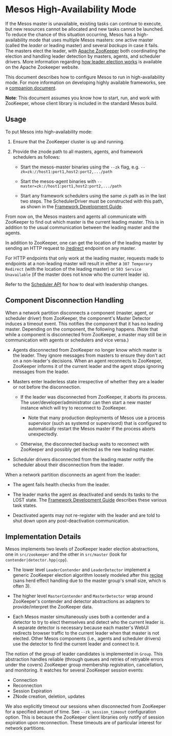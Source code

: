
# Mesos High-Availability Mode

If the Mesos master is unavailable, existing tasks can continue to execute, but new resources cannot be allocated and new tasks cannot be launched. To reduce the chance of this situation occurring, Mesos has a high-availability mode that uses multiple Mesos masters: one active master (called the _leader_ or leading master) and several _backups_ in case it fails. The masters elect the leader, with [Apache ZooKeeper](http://zookeeper.apache.org/) both coordinating the election and handling leader detection by masters, agents, and scheduler drivers. More information regarding [how leader election works](http://zookeeper.apache.org/doc/trunk/recipes.html#sc_leaderElection) is available on the Apache Zookeeper website.

This document describes how to configure Mesos to run in high-availability mode. For more information on developing highly available frameworks, see a [companion document](high-availability-framework-guide.md).

**Note**: This document assumes you know how to start, run, and work with ZooKeeper, whose client library is included in the standard Mesos build.

## Usage
To put Mesos into high-availability mode:

1. Ensure that the ZooKeeper cluster is up and running.

2. Provide the znode path to all masters, agents, and framework schedulers as follows:

    * Start the mesos-master binaries using the `--zk` flag, e.g. `--zk=zk://host1:port1,host2:port2,.../path`

    * Start the mesos-agent binaries with `--master=zk://host1:port1,host2:port2,.../path`

    * Start any framework schedulers using the same `zk` path as in the last two steps. The SchedulerDriver must be constructed with this path, as shown in the [Framework Development Guide](app-framework-development-guide.md).

From now on, the Mesos masters and agents all communicate with ZooKeeper to find out which master is the current leading master. This is in addition to the usual communication between the leading master and the agents.

In addition to ZooKeeper, one can get the location of the leading master by sending an HTTP request to [/redirect](endpoints/master/redirect.md) endpoint on any master.

For HTTP endpoints that only work at the leading master, requests made to endpoints at a non-leading master will result in either a `307 Temporary Redirect` (with the location of the leading master) or `503 Service Unavailable` (if the master does not know who the current leader is).

Refer to the [Scheduler API](app-framework-development-guide.md) for how to deal with leadership changes.

## Component Disconnection Handling
When a network partition disconnects a component (master, agent, or scheduler driver) from ZooKeeper, the component's Master Detector induces a timeout event. This notifies the component that it has no leading master. Depending on the component, the following happens. (Note that while a component is disconnected from ZooKeeper, a master may still be in communication with agents or schedulers and vice versa.)

* Agents disconnected from ZooKeeper no longer know which master is the leader. They ignore messages from masters to ensure they don't act on a non-leader's decisions. When an agent reconnects to ZooKeeper, ZooKeeper informs it of the current leader and the agent stops ignoring messages from the leader.

* Masters enter leaderless state irrespective of whether they are a leader or not before the disconnection.

    * If the leader was disconnected from ZooKeeper, it aborts its process. The user/developer/administrator can then start a new master instance which will try to reconnect to ZooKeeper.
      * Note that many production deployments of Mesos use a process supervisor (such as systemd or supervisord) that is configured to automatically restart the Mesos master if the process aborts unexpectedly.

    * Otherwise, the disconnected backup waits to reconnect with ZooKeeper and possibly get elected as the new leading master.

* Scheduler drivers disconnected from the leading master notify the scheduler about their disconnection from the leader.

When a network partition disconnects an agent from the leader:

* The agent fails health checks from the leader.

* The leader marks the agent as deactivated and sends its tasks to the LOST state. The  [Framework Development Guide](app-framework-development-guide.md) describes these various task states.

* Deactivated agents may not re-register with the leader and are told to shut down upon any post-deactivation communication.

## Implementation Details
Mesos implements two levels of ZooKeeper leader election abstractions, one in `src/zookeeper` and the other in `src/master` (look for `contender|detector.hpp|cpp`).

* The lower level `LeaderContender` and `LeaderDetector` implement a generic ZooKeeper election algorithm loosely modeled after this
[recipe](http://zookeeper.apache.org/doc/trunk/recipes.html#sc_leaderElection) (sans herd effect handling due to the master group's small size, which is often 3).

* The higher level `MasterContender` and `MasterDetector` wrap around ZooKeeper's contender and detector abstractions as adapters to provide/interpret the ZooKeeper data.

* Each Mesos master simultaneously uses both a contender and a detector to try to elect themselves and detect who the current leader is. A separate detector is necessary because each master's WebUI redirects browser traffic to the current leader when that master is not elected. Other Mesos components (i.e., agents and scheduler drivers) use the detector to find the current leader and connect to it.

The notion of the group of leader candidates is implemented in `Group`. This abstraction handles reliable (through queues and retries of retryable errors under the covers) ZooKeeper group membership registration, cancellation, and monitoring. It watches for several ZooKeeper session events:

* Connection
* Reconnection
* Session Expiration
* ZNode creation, deletion, updates

We also explicitly timeout our sessions when disconnected from ZooKeeper for a specified amount of time. See `--zk_session_timeout` configuration option. This is because the ZooKeeper client libraries only notify of session expiration upon reconnection. These timeouts are of particular interest for network partitions.
